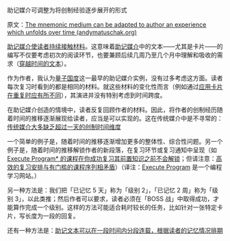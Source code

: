 助记媒介可调整为将创制经验逐步展开的形式

原文：[The mnemonic medium can be adapted to author an experience which unfolds over time (andymatuschak.org)](https://notes.andymatuschak.org/zvzwYeFU3Au4Ya2uVh2k3BUu8udZB7NSrAdL)

[助记媒介使读者持续接触材料](https://notes.andymatuschak.org/z7tjqSxGsJ53tXsGkRpchsECWcMsW3sFUw86U)。这意味着[助记媒介](https://notes.andymatuschak.org/z4rRX3qwSSJRsEkdXKwH2shamgHNeRthrMLiF)中的文本——尤其是卡片——的编写不仅要考虑初次的阅读环节，也要兼顾后续几周乃至几个月中理解和吸收的需求（[穿越时间的文本](https://notes.andymatuschak.org/z73hGbYFm7bjV3yYwK29MvbBZEcwK6kWyduqV)）。

作为作者，我认为[量子国度](https://notes.andymatuschak.org/z2fBHADWa93EZTuNzuww7V3Vi587ZyZ4FHTHm)这一最早的助记媒介实例，没有过多考虑这方面。读者每次复习时看到的都是相同的材料。就这些材料的变化性而言（例如通过[应用卡片在重复时应有所不同](https://notes.andymatuschak.org/z7hqxNNJkeS2eta2eVaUx7cGB27axq2bw3h2y)），其演进并没有特别考虑到时间跨度。

在助记媒介创造的情境中，读者反复回顾作者的材料。因此，将作者的创制经历随着时间的推移逐渐展现给读者，应当是可以实现的。这在传统媒介中是不寻常的：[传统媒介大多缺乏超过一天的创制时间维度](https://notes.andymatuschak.org/z7JZswHPm99BbpTnb7NcP9Rnp8Bs6jsM3zjdv)

一个简单的例子是，随着时间的推移逐渐增加更多的整体性、综合性问题。另一个例子是，随着时间的推移解锁作者的新段落，在复习环节或复习通知中呈现（如 [Execute Program* 的课程在你成功复习其前置知识之前不会解锁](https://notes.andymatuschak.org/z43GdwxNzaXGvNs7Hdd57UD9KauMxRGbH45r8)；但请注意：[高效的复习安排与有门槛的课程序列相矛盾](https://notes.andymatuschak.org/z7MWDLQ7ni6kp4ziDawQG1xYC9Um741WsUQ4h)）（译注：[Execute Program](https://www.executeprogram.com) 是一个编程学习网站。）

另一种方法是：我们把「已记忆 5 天」称为「级别 2」，「已记忆 2 周」称为「级别 3」，以此类推；然后作者可以要求，读者必须在「BOSS 战」中取得成功，才能算作完成一个级别。这样的方法可能适合耗时较长的任务，比如针对一张特定卡片，写长度为一段的回复。

还有一种方法是：[助记文本可以在一段时间内分段连载，根据读者的记忆情况排期](https://notes.andymatuschak.org/zDuEHAJkdvoRuBDxZ6rxcSw9oHTxexywRVt3)